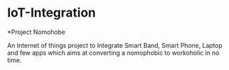 # IoT-Integration

*Project Nomohobe


An Internet of things project to Integrate Smart Band, Smart Phone, Laptop and few apps which aims at converting a nomophobic to workoholic in no time.

